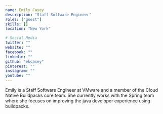 ```yaml
---
name: Emily Casey
description: "Staff Software Engineer"
roles: ["guest"]
skills: []
location: "New York"

# Social Media
twitter: ""
website: ""
facebook: ""
linkedin: ""
github: "ekcasey"
pinterest: ""
instagram: ""
youtube: ""
---
```


Emily is a Staff Software Engineer at VMware and a member of the Cloud Native Buildpacks core team. She currently works with the Spring team where she focuses on improving the java developer experience using buildpacks.

<!--more-->
